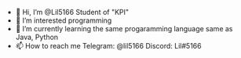 - 👋 Hi, I’m @Lil5166 Student of "KPI"
- 👀 I’m interested programming
- 🌱 I’m currently learning the same progaramming language same as Java, Python
- 📫 How to reach me Telegram: @lil5166 Discord: Lil#5166
  

<!---
Lil5166/Lil5166 is a ✨ special ✨ repository because its `README.md` (this file) appears on your GitHub profile.
You can click the Preview link to take a look at your changes.
--->
